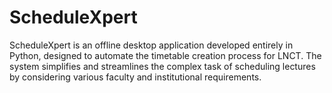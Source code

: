 # ScheduleXpert
 ScheduleXpert is an offline desktop application developed entirely in Python, designed to automate the timetable creation process for LNCT. The system simplifies and streamlines the complex task of scheduling lectures by considering various faculty and institutional requirements. 
